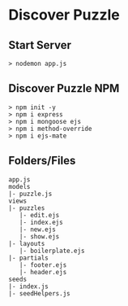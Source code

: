 # Discover Puzzle

## Start Server
```
> nodemon app.js
```

## Discover Puzzle NPM
```
> npm init -y
> npm i express
> npm i mongoose ejs
> npm i method-override
> npm i ejs-mate
```

## Folders/Files
```
app.js
models
|- puzzle.js
views
|- puzzles
   |- edit.ejs
   |- index.ejs
   |- new.ejs
   |- show.ejs
|- layouts
   |- boilerplate.ejs
|- partials
   |- footer.ejs
   |- header.ejs
seeds
|- index.js
|- seedHelpers.js
```